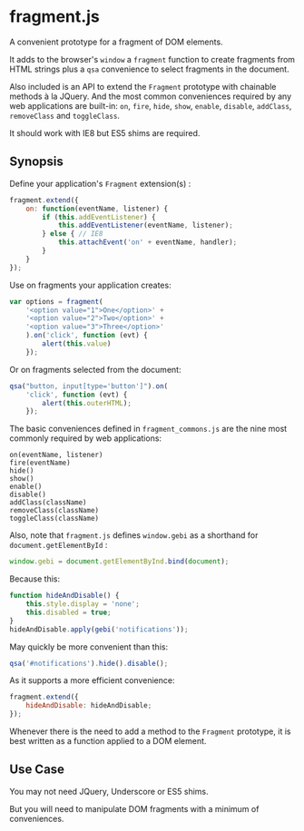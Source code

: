 fragment.js
===
A convenient prototype for a fragment of DOM elements.

It adds to the browser's `window` a `fragment` function to create fragments from HTML strings plus a `qsa` convenience to select fragments in the document.

Also included is an API to extend the `Fragment` prototype with chainable methods à la JQuery. And the most common conveniences required by any web applications are built-in: `on`, `fire`, `hide`, `show`, `enable`, `disable`, `addClass`, `removeClass` and `toggleClass`.

It should work with IE8 but ES5 shims are required.

Synopsis
---
Define your application's `Fragment` extension(s) :

```javascript
fragment.extend({
	on: function(eventName, listener) {
	    if (this.addEventListener) {
	        this.addEventListener(eventName, listener);
	    } else { // IE8
	        this.attachEvent('on' + eventName, handler);
	    }
    }
});
```

Use on fragments your application creates:

```javascript
var options = fragment(
    '<option value="1">One</option>' +
    '<option value="2">Two</option>' +
    '<option value="3">Three</option>'
    ).on('click', function (evt) {
        alert(this.value)
    });
```

Or on fragments selected from the document:

```javascript
qsa("button, input[type='button']").on(
    'click', function (evt) {
        alert(this.outerHTML); 
    });
```

The basic conveniences defined in `fragment_commons.js` are the nine most commonly required by web applications: 

```
on(eventName, listener)
fire(eventName)
hide()
show()
enable()
disable()
addClass(className)
removeClass(className)
toggleClass(className)
```

Also, note that `fragment.js` defines `window.gebi` as a shorthand for `document.getElementById` :

```javascript
window.gebi = document.getElementByInd.bind(document);
```

Because this:

```javascript
function hideAndDisable() {
    this.style.display = 'none';
    this.disabled = true;
}
hideAndDisable.apply(gebi('notifications'));
```

May quickly be more convenient than this:

```javascript
qsa('#notifications').hide().disable();
```

As it supports a more efficient convenience:

```javascript
fragment.extend({
    hideAndDisable: hideAndDisable;
});
```

Whenever there is the need to add a method to the `Fragment` prototype, it is best written as a function applied to a DOM element.

Use Case
---
You may not need JQuery, Underscore or ES5 shims.

But you will need to manipulate DOM fragments with a minimum of conveniences.